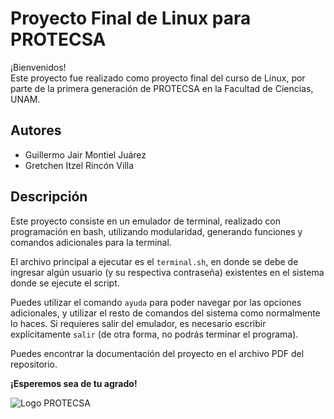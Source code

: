 # Proyecto Final de Linux para PROTECSA

¡Bienvenidos!  
Este proyecto fue realizado como proyecto final del curso de Linux, por parte de la primera generación de PROTECSA en la Facultad de Ciencias, UNAM.

## Autores
- Guillermo Jair Montiel Juárez  
- Gretchen Itzel Rincón Villa  

## Descripción
Este proyecto consiste en un emulador de terminal, realizado con programación en bash, utilizando modularidad, generando funciones y comandos adicionales para la terminal.

El archivo principal a ejecutar es el `terminal.sh`, en donde se debe de ingresar algún usuario (y su respectiva contraseña) existentes en el sistema donde se ejecute el script. 

Puedes utilizar el comando `ayuda` para poder navegar por las opciones adicionales, y utilizar el resto de comandos del sistema como normalmente lo haces. Si requieres salir del emulador, es necesario escribir explícitamente `salir` (de otra forma, no podrás terminar el programa).

Puedes encontrar la documentación del proyecto en el archivo PDF del repositorio.

**¡Esperemos sea de tu agrado!**

![Logo PROTECSA](https://drive.google.com/uc?id=12oRK9pe_gz_3FjSfdPJ5Nk3HNsH97vqU)
